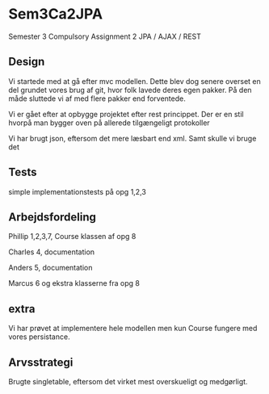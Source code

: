 Sem3Ca2JPA
==========

Semester 3 Compulsory Assignment 2 JPA / AJAX / REST



Design
------

Vi startede med at gå efter mvc modellen. Dette blev dog senere overset en del grundet vores brug af git, hvor folk lavede deres egen pakker. På den måde sluttede vi af med flere pakker end forventede.

Vi er gået efter at opbygge projektet efter rest princippet. Der er en stil hvorpå man bygger oven på allerede tilgængeligt protokoller 

Vi har brugt json, eftersom det mere læsbart end xml. Samt skulle vi bruge det

Tests
-----

simple implementationstests på opg 1,2,3

Arbejdsfordeling
----------------

Phillip 1,2,3,7, Course klassen af opg 8

Charles 4, documentation

Anders  5, documentation

Marcus  6 og ekstra klasserne fra opg 8

extra
-----

Vi har prøvet at implementere hele modellen men kun Course fungere med vores persistance.

Arvsstrategi
------------

Brugte singletable, eftersom det virket mest overskueligt og medgørligt.

